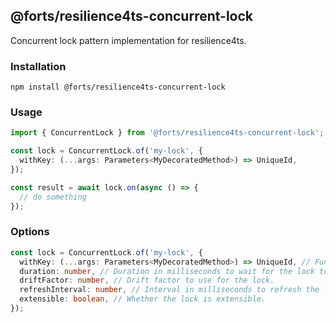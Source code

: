 ## @forts/resilience4ts-concurrent-lock

Concurrent lock pattern implementation for resilience4ts.

### Installation

`npm install @forts/resilience4ts-concurrent-lock`

### Usage

```typescript
import { ConcurrentLock } from '@forts/resilience4ts-concurrent-lock';

const lock = ConcurrentLock.of('my-lock', {
  withKey: (...args: Parameters<MyDecoratedMethod>) => UniqueId,
});

const result = await lock.on(async () => {
  // do something
});
```

### Options

```typescript
const lock = ConcurrentLock.of('my-lock', {
  withKey: (...args: Parameters<MyDecoratedMethod>) => UniqueId, // Function that returns a unique id for the call from the decorated function args.
  duration: number, // Duration in milliseconds to wait for the lock to be released.
  driftFactor: number, // Drift factor to use for the lock.
  refreshInterval: number, // Interval in milliseconds to refresh the lock for executions that run beyond the configured duration. Only applies if the lock is extensible.
  extensible: boolean, // Whether the lock is extensible.
});
```
